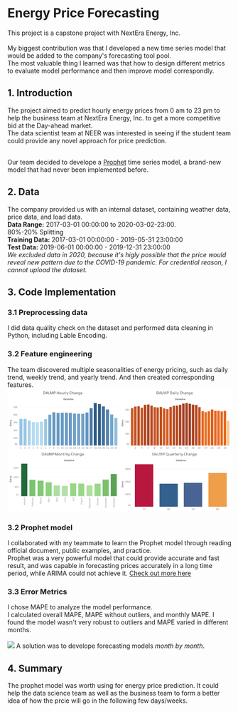 # Energy Price Forecasting
This project is a capstone project with NextEra Energy, Inc. </br></br>
My biggest contribution was that I developed a new time series model that would be added to the company's forecasting tool pool. </br>
The most valuable thing I learned was that how to design different metrics to evaluate model performance and then improve model correspondly.

## 1. Introduction
The project aimed to predict hourly energy prices from 0 am to 23 pm to help the business team at NextEra Energy, Inc. to get a more competitive bid at the Day-ahead market. </br>
The data scientist team at NEER was interested in seeing if the student team could provide any novel approach for price prediction. </br></br>

Our team decided to develope a [Prophet](https://facebook.github.io/prophet/) time series model, a brand-new model that had never been implemented before.

## 2. Data 
The company provided us with an internal dataset, containing weather data, price data, and load data.</br>
**Data Range:** 2017-03-01 00:00:00 to 2020-03-02-23:00. </br>
80%-20% Splitting </br>
**Training Data:** 2017-03-01 00:00:00 - 2019-05-31 23:00:00 </br>
**Test Data:** 2019-06-01 00:00:00 - 2019-12-31 23:00:00 </br>
*We excluded data in 2020, because it's higly possible that the price would reveal new pattern due to the COVID-19 pandemic.*
*For credential reason, I cannot upload the dataset.*

## 3. Code Implementation
### 3.1 Preprocessing data
I did data quality check on the dataset and performed data cleaning in Python, including Lable Encoding.

### 3.2 Feature engineering
The team discovered multiple seasonalities of energy pricing, such as daily trend, weekly trend, and yearly trend. And then created corresponding features. 
![](Graphics/seasonalities.png)

### 3.2 Prophet model
I collaborated with my teammate to learn the Prophet model through reading official document, public examples, and practice. </br>
Prophet was a very powerful model that could provide accurate and fast result, and was capable in forecasting prices accurately in a long time period, while ARIMA could not achieve it. [Check out more here](https://facebook.github.io/prophet/)

### 3.3 Error Metrics  
I chose MAPE to analyze the model performance. </br>
I calculated overall MAPE, MAPE without outliers, and monthly MAPE. I found the model wasn't very robust to outliers and MAPE varied in different months. </br></br>
![](Graphics/error%20metrics.png)
A solution was to develope forecasting models *month by month*.

## 4. Summary
The prophet model was worth using for energy price prediction. It could help the data science team as well as the business team to form a better idea of how the prcie will go in the following few days/weeks.
